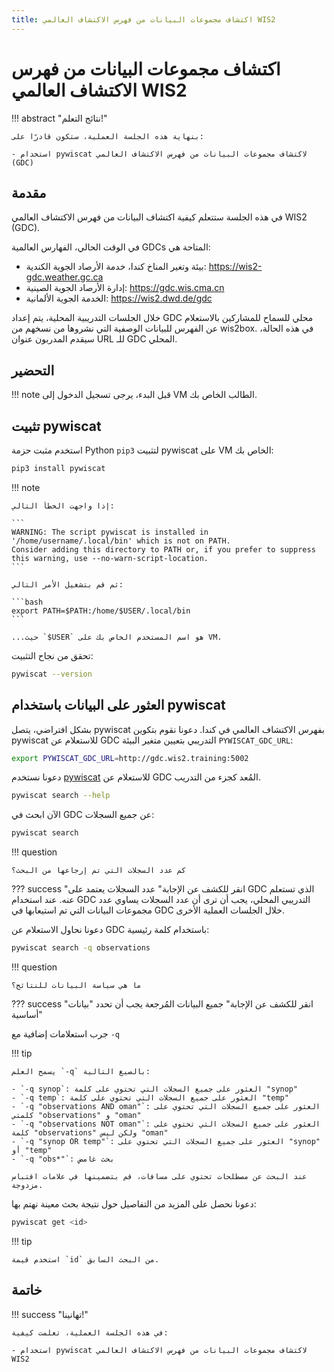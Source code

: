 ```yaml
---
title: اكتشاف مجموعات البيانات من فهرس الاكتشاف العالمي WIS2
---
```


# اكتشاف مجموعات البيانات من فهرس الاكتشاف العالمي WIS2

!!! abstract "نتائج التعلم!"

    بنهاية هذه الجلسة العملية، ستكون قادرًا على:

    - استخدام pywiscat لاكتشاف مجموعات البيانات من فهرس الاكتشاف العالمي (GDC)

## مقدمة

في هذه الجلسة ستتعلم كيفية اكتشاف البيانات من فهرس الاكتشاف العالمي WIS2 (GDC).

في الوقت الحالي، الفهارس العالمية GDCs المتاحة هي:

- بيئة وتغير المناخ كندا، خدمة الأرصاد الجوية الكندية: <https://wis2-gdc.weather.gc.ca>
- إدارة الأرصاد الجوية الصينية: <https://gdc.wis.cma.cn>
- الخدمة الجوية الألمانية: <https://wis2.dwd.de/gdc>

خلال الجلسات التدريبية المحلية، يتم إعداد GDC محلي للسماح للمشاركين بالاستعلام عن الفهرس للبيانات الوصفية التي نشروها من نسخهم من wis2box. في هذه الحالة، سيقدم المدربون عنوان URL للـ GDC المحلي.

## التحضير

!!! note
    قبل البدء، يرجى تسجيل الدخول إلى VM الطالب الخاص بك.

## تثبيت pywiscat

استخدم مثبت حزمة Python `pip3` لتثبيت pywiscat على VM الخاص بك:
```bash
pip3 install pywiscat
```

!!! note

    إذا واجهت الخطأ التالي:

    ```
    WARNING: The script pywiscat is installed in '/home/username/.local/bin' which is not on PATH.
    Consider adding this directory to PATH or, if you prefer to suppress this warning, use --no-warn-script-location.
    ```

    ثم قم بتشغيل الأمر التالي:

    ```bash
    export PATH=$PATH:/home/$USER/.local/bin
    ```

    ...حيث `$USER` هو اسم المستخدم الخاص بك على VM.

تحقق من نجاح التثبيت:

```bash
pywiscat --version
```

## العثور على البيانات باستخدام pywiscat

بشكل افتراضي، يتصل pywiscat بفهرس الاكتشاف العالمي في كندا. دعونا نقوم بتكوين pywiscat للاستعلام عن GDC التدريبي بتعيين متغير البيئة `PYWISCAT_GDC_URL`:

```bash
export PYWISCAT_GDC_URL=http://gdc.wis2.training:5002
```

دعونا نستخدم [pywiscat](https://github.com/wmo-im/pywiscat) للاستعلام عن GDC المُعد كجزء من التدريب.

```bash
pywiscat search --help
```

الآن ابحث في GDC عن جميع السجلات:

```bash
pywiscat search
```

!!! question

    كم عدد السجلات التي تم إرجاعها من البحث؟

??? success "انقر للكشف عن الإجابة"
    عدد السجلات يعتمد على GDC الذي تستعلم عنه. عند استخدام GDC التدريبي المحلي، يجب أن ترى أن عدد السجلات يساوي عدد مجموعات البيانات التي تم استيعابها في GDC خلال الجلسات العملية الأخرى.

دعونا نحاول الاستعلام عن GDC باستخدام كلمة رئيسية:

```bash
pywiscat search -q observations
```

!!! question

    ما هي سياسة البيانات للنتائج؟

??? success "انقر للكشف عن الإجابة"
    جميع البيانات المُرجعة يجب أن تحدد "بيانات أساسية"

جرب استعلامات إضافية مع `-q`

!!! tip

    يسمح العلم `-q` بالصيغ التالية:

    - `-q synop`: العثور على جميع السجلات التي تحتوي على كلمة "synop"
    - `-q temp`: العثور على جميع السجلات التي تحتوي على كلمة "temp"
    - `-q "observations AND oman"`: العثور على جميع السجلات التي تحتوي على كلمتي "observations" و "oman"
    - `-q "observations NOT oman"`: العثور على جميع السجلات التي تحتوي على كلمة "observations" ولكن ليس "oman"
    - `-q "synop OR temp"`: العثور على جميع السجلات التي تحتوي على "synop" أو "temp"
    - `-q "obs*"`: بحث غامض

    عند البحث عن مصطلحات تحتوي على مسافات، قم بتضمينها في علامات اقتباس مزدوجة.

دعونا نحصل على المزيد من التفاصيل حول نتيجة بحث معينة نهتم بها:

```bash
pywiscat get <id>
```

!!! tip

    استخدم قيمة `id` من البحث السابق.


## خاتمة

!!! success "تهانينا!"

    في هذه الجلسة العملية، تعلمت كيفية:

    - استخدام pywiscat لاكتشاف مجموعات البيانات من فهرس الاكتشاف العالمي WIS2